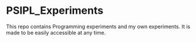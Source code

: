 # PSIPL_Experiments
This repo contains Programming experiments and my own experiments. It is made to be easily accessible at any time.

